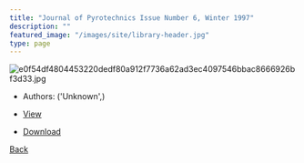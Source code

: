 ```yaml
---
title: "Journal of Pyrotechnics Issue Number 6, Winter 1997"
description: ""
featured_image: "/images/site/library-header.jpg"
type: page
---
```


![e0f54df4804453220dedf80a912f7736a62ad3ec4097546bbac8666926bf3d33.jpg](https://drive.google.com/uc?export=view&id=11UMZ4oJ7DYBEJ8bIVQnCHibSXx5IyfYX)
* Authors: ('Unknown',)
* <a href="https://drive.google.com/uc?export=view&id=1xBrgTr0ubxioDoTCEh6cnSnKxinp9wKr" target="_blank">View</a>

* [Download](https://drive.google.com/uc?export=download&id=1xBrgTr0ubxioDoTCEh6cnSnKxinp9wKr)

[Back](/library/)

